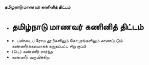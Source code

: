**தமிழ்நாடு மாணவர் கணினித் திட்டம்**
- # தமிழ்நாடு மாணவர் கணினித் திட்டம்
- n. பண்டைய ரோம தூபிகளிலும் கோபுரங்களிலும் காணப்படும் கண்ணீர்க்கலமாகக் கருதப்பட்ட சிறு குப்பி
- (பெ.) கண்ணீர் சார்ந்த
- கண்ணீர் வருவிக்கிற.

